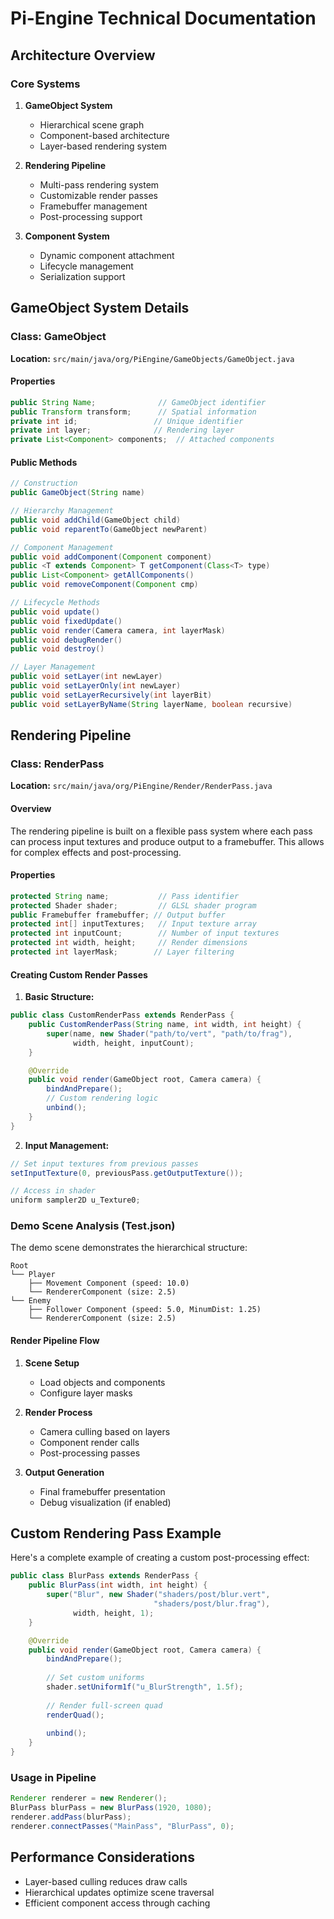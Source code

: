 # Pi-Engine Technical Documentation

## Architecture Overview

### Core Systems
1. **GameObject System**
   - Hierarchical scene graph
   - Component-based architecture
   - Layer-based rendering system

2. **Rendering Pipeline**
   - Multi-pass rendering system
   - Customizable render passes
   - Framebuffer management
   - Post-processing support

3. **Component System**
   - Dynamic component attachment
   - Lifecycle management
   - Serialization support

## GameObject System Details

### Class: GameObject
**Location:** `src/main/java/org/PiEngine/GameObjects/GameObject.java`

#### Properties
```java
public String Name;              // GameObject identifier
public Transform transform;      // Spatial information
private int id;                 // Unique identifier
private int layer;              // Rendering layer
private List<Component> components;  // Attached components
```

#### Public Methods
```java
// Construction
public GameObject(String name)

// Hierarchy Management
public void addChild(GameObject child)
public void reparentTo(GameObject newParent)

// Component Management
public void addComponent(Component component)
public <T extends Component> T getComponent(Class<T> type)
public List<Component> getAllComponents()
public void removeComponent(Component cmp)

// Lifecycle Methods
public void update()
public void fixedUpdate()
public void render(Camera camera, int layerMask)
public void debugRender()
public void destroy()

// Layer Management
public void setLayer(int newLayer)
public void setLayerOnly(int newLayer)
public void setLayerRecursively(int layerBit)
public void setLayerByName(String layerName, boolean recursive)
```

## Rendering Pipeline

### Class: RenderPass
**Location:** `src/main/java/org/PiEngine/Render/RenderPass.java`

#### Overview
The rendering pipeline is built on a flexible pass system where each pass can process input textures and produce output to a framebuffer. This allows for complex effects and post-processing.

#### Properties
```java
protected String name;           // Pass identifier
protected Shader shader;         // GLSL shader program
public Framebuffer framebuffer; // Output buffer
protected int[] inputTextures;   // Input texture array
protected int inputCount;        // Number of input textures
protected int width, height;     // Render dimensions
protected int layerMask;        // Layer filtering
```

#### Creating Custom Render Passes

1. **Basic Structure:**
```java
public class CustomRenderPass extends RenderPass {
    public CustomRenderPass(String name, int width, int height) {
        super(name, new Shader("path/to/vert", "path/to/frag"), 
              width, height, inputCount);
    }

    @Override
    public void render(GameObject root, Camera camera) {
        bindAndPrepare();
        // Custom rendering logic
        unbind();
    }
}
```

2. **Input Management:**
```java
// Set input textures from previous passes
setInputTexture(0, previousPass.getOutputTexture());

// Access in shader
uniform sampler2D u_Texture0;
```

### Demo Scene Analysis (Test.json)

The demo scene demonstrates the hierarchical structure:

```
Root
└── Player
    ├── Movement Component (speed: 10.0)
    └── RendererComponent (size: 2.5)
└── Enemy
    ├── Follower Component (speed: 5.0, MinumDist: 1.25)
    └── RendererComponent (size: 2.5)
```

#### Render Pipeline Flow
1. **Scene Setup**
   - Load objects and components
   - Configure layer masks

2. **Render Process**
   - Camera culling based on layers
   - Component render calls
   - Post-processing passes

3. **Output Generation**
   - Final framebuffer presentation
   - Debug visualization (if enabled)

## Custom Rendering Pass Example

Here's a complete example of creating a custom post-processing effect:

```java
public class BlurPass extends RenderPass {
    public BlurPass(int width, int height) {
        super("Blur", new Shader("shaders/post/blur.vert", 
                                "shaders/post/blur.frag"), 
              width, height, 1);
    }

    @Override
    public void render(GameObject root, Camera camera) {
        bindAndPrepare();
        
        // Set custom uniforms
        shader.setUniform1f("u_BlurStrength", 1.5f);
        
        // Render full-screen quad
        renderQuad();
        
        unbind();
    }
}
```

### Usage in Pipeline
```java
Renderer renderer = new Renderer();
BlurPass blurPass = new BlurPass(1920, 1080);
renderer.addPass(blurPass);
renderer.connectPasses("MainPass", "BlurPass", 0);
```

## Performance Considerations
- Layer-based culling reduces draw calls
- Hierarchical updates optimize scene traversal
- Efficient component access through caching
